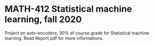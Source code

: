 # MATH-412 Statistical machine learning, fall 2020
Project on auto-encoders, 30% of course grade for Statistical machine learning. Read Report.pdf for more informations.
